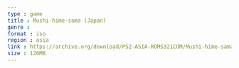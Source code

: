 ```yaml
---
type : game
title : Mushi-hime-sama (Japan)
genre : 
format : iso
region : asia
link : https://archive.org/download/PS2-ASIA-ROMS321COM/Mushi-hime-sama%20%28Japan%29.7z
size : 126MB
---
```

